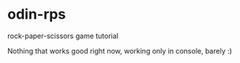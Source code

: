 # odin-rps
rock-paper-scissors game tutorial

Nothing that works good right now, working only in console, barely :)
